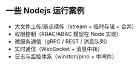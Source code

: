 ## 一些 Nodejs 运行案例
 - 大文件上传/断点续传（stream + 临时存储 + 合并）
 - 权限控制（RBAC/ABAC 模型在 Node 实现）
 - 微服务通信（gRPC / REST / 消息队列）
 - 实时通信（WebSocket + 消息中转）
 - 日志与监控体系（winston/pino + 中间件）